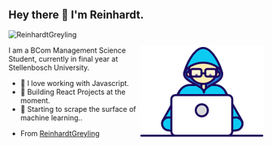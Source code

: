 <h2> Hey there 👋 I'm Reinhardt.</h2>

<p align="left"> <img src="https://komarev.com/ghpvc/?username=ReinhardtGreyling" alt="ReinhardtGreyling" /> </p>

<img align="right" src="https://github.com/ReinhardtGreyling/ReinhardtGreyling/blob/main/Developer.gif?raw=true"/>

I am a BCom Management Science Student, currently in final year at Stellenbosch University.

- 🌱 I love working with Javascript.
- 🤔 Building React Projects at the moment.
- 🧠 Starting to scrape the surface of machine learning..




* From [ReinhardtGreyling](https://github.com/ReinhardtGreyling)

